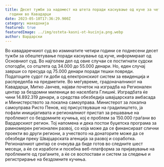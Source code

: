 ```yaml
---
title: Десет тужби за надомест на штета поради каснување од куче за четири
  години во Кавадарци
date: 2023-05-10T17:36:29.900Z
category: македонија
featured: true
featuredImage: ../img/osteta-kasni-ot-kucinja.png.webp
author: Вардарски
---
```

Во кавадаречкиот суд во изминатите четири години се поднесени десет тужби за обештетување поради каснување од куче, информираат од Основниот суд. Во најголем дел од овие случаи се постигнати судски спогодби, со отштета од 34.000 до 55.000 денари. Но, еден случај заврши со пресуда од 75.000 денари поради тешки повреди. Податоците судот ги доби од електронскиот систем за евиденција и распределба на предметите. Во меѓувреме, градоначалникот на Кавадарци, Митко Јанчев, најави почеток на изградба на Регионален центар за бездомни миленици во населбата Глишиќ. Изградбата ќе чини 14.892.319 денари, а средства обезбедија швајцарската амбасада и Министерството за локална самоуправа. Министерот за локална самоуправа Ристо Пенов, кој присуствуваше на градилиштето, ја пофали иницијативата и регионалниот пристап за решавање на проблемот со бездомните кучиња, кој е проблем за 150.000 граѓани во Вардарскиот регион. Тој напомена и дека постои буџетска програма за рамномерен регионален развој, со која може да се финансираат слични проекти во други региони, а учеството на донаторите може да се обезбеди преку Швајцарската агенција за развој и соработка. Регионалниот центар се очекува да биде готов во следните шест месеци, а ќе се изработи и посебна веб-платформа за пријавување на проблемите од граѓаните, а ќе се воспостави и систем за следење и регистрирање на бездомните кучиња.